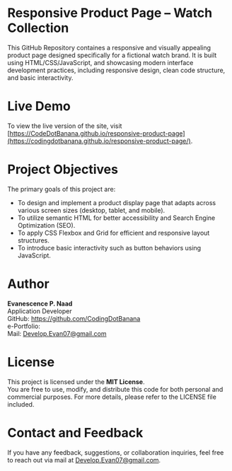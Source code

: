 # Responsive Product Page – Watch Collection
This GitHub Repository containes a responsive and visually appealing product page designed specifically for a fictional watch brand. It is built using HTML/CSS/JavaScript, and showcasing modern interface development practices, including responsive design, clean code structure, and basic interactivity.

# Live Demo
To view the live version of the site, visit [https://CodeDotBanana.github.io/responsive-product-page](https://codingdotbanana.github.io/responsive-product-page/).

# Project Objectives
The primary goals of this project are:
- To design and implement a product display page that adapts across various screen sizes (desktop, tablet, and mobile).
- To utilize semantic HTML for better accessibility and Search Engine Optimization (SEO).
- To apply CSS Flexbox and Grid for efficient and responsive layout structures.
- To introduce basic interactivity such as button behaviors using JavaScript.

# Author
<b>Evanescence P. Naad</b>
<br>Application Developer
<br>GitHub: https://github.com/CodingDotBanana
<br>e-Portfolio:
<br>Mail: Develop.Evan07@gmail.com

# License
This project is licensed under the <b>MIT License</b>.
<br>You are free to use, modify, and distribute this code for both personal and commercial purposes. For more details, please refer to the LICENSE file included.

# Contact and Feedback
If you have any feedback, suggestions, or collaboration inquiries, feel free to reach out via mail at Develop.Evan07@gmail.com.
